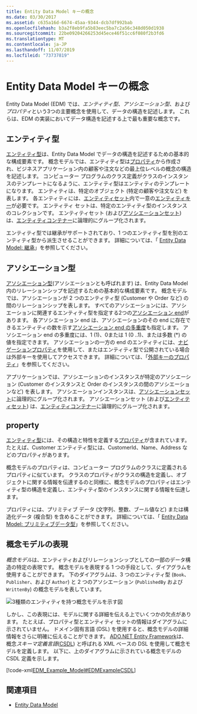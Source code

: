 ```yaml
---
title: Entity Data Model キーの概念
ms.date: 03/30/2017
ms.assetid: c635a16d-6674-45aa-9344-dcb7df992bab
ms.openlocfilehash: b3a2f8eb9fa5b83eec5ba7c2a56c348d050d1938
ms.sourcegitcommit: 22be09204266253d45ece46f51cc6f080f2b3fd6
ms.translationtype: MT
ms.contentlocale: ja-JP
ms.lasthandoff: 11/07/2019
ms.locfileid: "73737819"
---
```

# <a name="entity-data-model-key-concepts"></a>Entity Data Model キーの概念
Entity Data Model (EDM) では、*エンティティ型*、*アソシエーション型*、および*プロパティ*という3つの主要概念を使用して、データの構造を記述します。 これらは、EDM の実装においてデータ構造を記述する上で最も重要な概念です。  
  
## <a name="entity-type"></a>エンティティ型  
 [エンティティ型](entity-type.md)は、Entity Data Model でデータの構造を記述するための基本的な構成要素です。 概念モデルでは、エンティティ型は[プロパティ](property.md)から作成され、ビジネスアプリケーション内の顧客や注文などの最上位レベルの概念の構造を記述します。 コンピューター プログラムのクラス定義がクラスのインスタンスのテンプレートになるように、エンティティ型はエンティティのテンプレートになります。 エンティティは、特定のオブジェクト (特定の顧客や注文など) を表します。 各エンティティには、[エンティティセット](entity-set.md)内で一意の[エンティティキー](entity-key.md)が必要です。  エンティティ セットは、特定のエンティティ型のインスタンスのコレクションです。 エンティティセット (および[アソシエーションセット](association-set.md)) は、[エンティティコンテナー](entity-container.md)に論理的にグループ化されます。  
  
 エンティティ型では継承がサポートされており、1 つのエンティティ型を別のエンティティ型から派生させることができます。 詳細については、「 [Entity Data Model: 継承](entity-data-model-inheritance.md)」を参照してください。  
  
## <a name="association-type"></a>アソシエーション型  
 [アソシエーション型](association-type.md)(アソシエーションとも呼ばれます) は、Entity Data Model 内のリレーションシップを記述するための基本的な構成要素です。 概念モデルでは、アソシエーションが 2 つのエンティティ型 (Customer や Order など) の間のリレーションシップを表します。 すべてのアソシエーションには、アソシエーションに関連するエンティティ型を指定する2つの[アソシエーション end](association-end.md)があります。 各アソシエーション end は、アソシエーションのその end に存在できるエンティティの数を示す[アソシエーション end の多重度](association-end-multiplicity.md)も指定します。 アソシエーション end の多重度には、1 (1)、0または 1 (0 ..1)、または多数 (\*) の値を指定できます。 アソシエーションの一方の end のエンティティには、[ナビゲーションプロパティ](navigation-property.md)を使用して、またはエンティティ型で公開されている場合は外部キーを使用してアクセスできます。 詳細については、「[外部キーのプロパティ](foreign-key-property.md)」を参照してください。  
  
 アプリケーションでは、アソシエーションのインスタンスが特定のアソシエーション (Customer のインスタンスと Order のインスタンスの間のアソシエーションなど) を表します。 アソシエーションインスタンスは、[アソシエーションセット](association-set.md)に論理的にグループ化されます。 アソシエーションセット (および[エンティティセット](entity-set.md)) は、[エンティティコンテナー](entity-container.md)に論理的にグループ化されます。  
  
## <a name="property"></a>property  
 [エンティティ型](entity-type.md)には、その構造と特性を定義する[プロパティ](property.md)が含まれています。 たとえば、Customer エンティティ型には、CustomerId、Name、Address などのプロパティがあります。  
  
 概念モデルのプロパティは、コンピューター プログラムのクラスに定義されるプロパティに似ています。 クラスのプロパティがクラスの構造を定義し、オブジェクトに関する情報を伝達するのと同様に、概念モデルのプロパティはエンティティ型の構造を定義し、エンティティ型のインスタンスに関する情報を伝達します。  
  
 プロパティには、プリミティブ データ (文字列、整数、ブール値など) または構造化データ (複合型) を含めることができます。 詳細については、「 [Entity Data Model: プリミティブデータ型](entity-data-model-primitive-data-types.md)」を参照してください。  
  
## <a name="representations-of-a-conceptual-model"></a>概念モデルの表現  
 *概念モデル*は、エンティティおよびリレーションシップとしての一部のデータ構造の特定の表現です。 概念モデルを表現する 1 つの手段として、ダイアグラムを使用することができます。 下のダイアグラムは、3 つのエンティティ型 (`Book`、`Publisher`、および `Author`) と 2 つのアソシエーション (`PublishedBy` および `WrittenBy`) の概念モデルを表しています。  
  
 ![3種類のエンティティを持つ概念モデルを示す図](./media/entity-data-model-key-concepts/conceptual-model-entity-types-associations.gif)  
  
 しかし、この表現には、モデルに関する詳細を伝える上でいくつかの欠点があります。 たとえば、プロパティ型とエンティティ セットの情報はダイアグラムに示されていません。 ドメイン固有言語 (DSL) を使用すると、概念モデルの詳細情報をさらに明確に伝えることができます。 [ADO.NET Entity Framework](./ef/index.md)は、概念*スキーマ定義言語*([CSDL](/ef/ef6/modeling/designer/advanced/edmx/csdl-spec)) と呼ばれる XML ベースの DSL を使用して概念モデルを定義します。 以下に、上のダイアグラムに示されている概念モデルの CSDL 定義を示します。  
  
 [!code-xml[EDM_Example_Model#EDMExampleCSDL](../../../../samples/snippets/xml/VS_Snippets_Data/edm_example_model/xml/books.edmx#edmexamplecsdl)]  
  
## <a name="see-also"></a>関連項目

- [Entity Data Model](entity-data-model.md)
